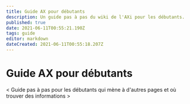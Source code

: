 ```yaml
---
title: Guide AX pour débutants
description: Un guide pas à pas du wiki de l'AXi pour les débutants.
published: true
date: 2021-06-11T00:55:21.190Z
tags: guide
editor: markdown
dateCreated: 2021-06-11T00:55:18.207Z
---
```


# Guide AX pour débutants


< Guide pas à pas pour les débutants qui mène à d'autres pages et où trouver des informations >